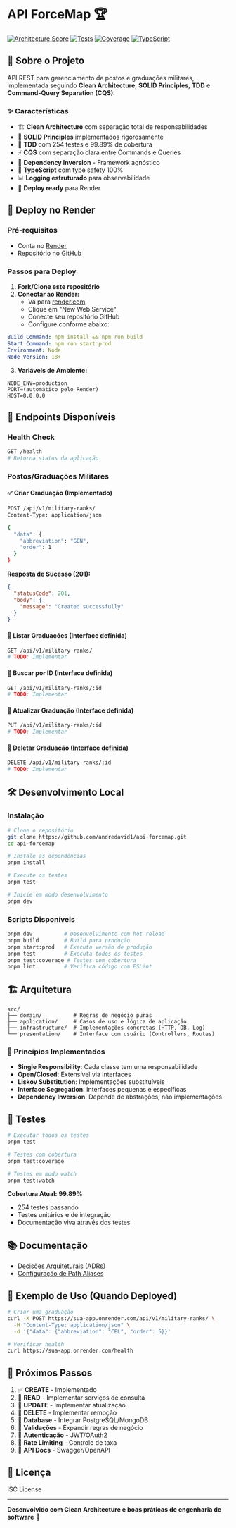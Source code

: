 # API ForceMap 🏆

[![Architecture Score](https://img.shields.io/badge/Architecture-10%2F10-brightgreen)](https://github.com/andredavid1/api-forcemap)
[![Tests](https://img.shields.io/badge/Tests-254%20passing-success)](https://github.com/andredavid1/api-forcemap)
[![Coverage](https://img.shields.io/badge/Coverage-99.89%25-brightgreen)](https://github.com/andredavid1/api-forcemap)
[![TypeScript](https://img.shields.io/badge/TypeScript-100%25-blue)](https://github.com/andredavid1/api-forcemap)

## 🎯 Sobre o Projeto

API REST para gerenciamento de postos e graduações militares, implementada seguindo **Clean Architecture**, **SOLID Principles**, **TDD** e **Command-Query Separation (CQS)**.

### ✨ Características

- 🏗️ **Clean Architecture** com separação total de responsabilidades
- 🔧 **SOLID Principles** implementados rigorosamente
- 🧪 **TDD** com 254 testes e 99.89% de cobertura
- ⚡ **CQS** com separação clara entre Commands e Queries
- 🔄 **Dependency Inversion** - Framework agnóstico
- 📝 **TypeScript** com type safety 100%
- 📊 **Logging estruturado** para observabilidade
- 🐳 **Deploy ready** para Render

## 🚀 Deploy no Render

### Pré-requisitos

- Conta no [Render](https://render.com)
- Repositório no GitHub

### Passos para Deploy

1. **Fork/Clone este repositório**
2. **Conectar ao Render:**
   - Vá para [render.com](https://render.com)
   - Clique em "New Web Service"
   - Conecte seu repositório GitHub
   - Configure conforme abaixo:

```yaml
Build Command: npm install && npm run build
Start Command: npm run start:prod
Environment: Node
Node Version: 18+
```

3. **Variáveis de Ambiente:**

```
NODE_ENV=production
PORT=(automático pelo Render)
HOST=0.0.0.0
```

## 📡 Endpoints Disponíveis

### Health Check

```bash
GET /health
# Retorna status da aplicação
```

### Postos/Graduações Militares

#### ✅ Criar Graduação (Implementado)

```bash
POST /api/v1/military-ranks/
Content-Type: application/json

{
  "data": {
    "abbreviation": "GEN",
    "order": 1
  }
}
```

**Resposta de Sucesso (201):**

```json
{
  "statusCode": 201,
  "body": {
    "message": "Created successfully"
  }
}
```

#### 🔄 Listar Graduações (Interface definida)

```bash
GET /api/v1/military-ranks/
# TODO: Implementar
```

#### 🔄 Buscar por ID (Interface definida)

```bash
GET /api/v1/military-ranks/:id
# TODO: Implementar
```

#### 🔄 Atualizar Graduação (Interface definida)

```bash
PUT /api/v1/military-ranks/:id
# TODO: Implementar
```

#### 🔄 Deletar Graduação (Interface definida)

```bash
DELETE /api/v1/military-ranks/:id
# TODO: Implementar
```

## 🛠️ Desenvolvimento Local

### Instalação

```bash
# Clone o repositório
git clone https://github.com/andredavid1/api-forcemap.git
cd api-forcemap

# Instale as dependências
pnpm install

# Execute os testes
pnpm test

# Inicie em modo desenvolvimento
pnpm dev
```

### Scripts Disponíveis

```bash
pnpm dev          # Desenvolvimento com hot reload
pnpm build        # Build para produção
pnpm start:prod   # Executa versão de produção
pnpm test         # Executa todos os testes
pnpm test:coverage # Testes com cobertura
pnpm lint         # Verifica código com ESLint
```

## 🏗️ Arquitetura

```
src/
├── domain/          # Regras de negócio puras
├── application/     # Casos de uso e lógica de aplicação
├── infrastructure/  # Implementações concretas (HTTP, DB, Log)
└── presentation/    # Interface com usuário (Controllers, Routes)
```

### 🎯 Princípios Implementados

- **Single Responsibility**: Cada classe tem uma responsabilidade
- **Open/Closed**: Extensível via interfaces
- **Liskov Substitution**: Implementações substituíveis
- **Interface Segregation**: Interfaces pequenas e específicas
- **Dependency Inversion**: Depende de abstrações, não implementações

## 🧪 Testes

```bash
# Executar todos os testes
pnpm test

# Testes com cobertura
pnpm test:coverage

# Testes em modo watch
pnpm test:watch
```

**Cobertura Atual: 99.89%**

- 254 testes passando
- Testes unitários e de integração
- Documentação viva através dos testes

## 📚 Documentação

- [Decisões Arquiteturais (ADRs)](./docs/ARCHITECTURAL_DECISIONS.md)
- [Configuração de Path Aliases](./docs/PATH_ALIASES_CONFIG.md)

## 🔧 Exemplo de Uso (Quando Deployed)

```bash
# Criar uma graduação
curl -X POST https://sua-app.onrender.com/api/v1/military-ranks/ \
  -H "Content-Type: application/json" \
  -d '{"data": {"abbreviation": "CEL", "order": 5}}'

# Verificar health
curl https://sua-app.onrender.com/health
```

## 🌟 Próximos Passos

1. ✅ **CREATE** - Implementado
2. 🔄 **READ** - Implementar serviços de consulta
3. 🔄 **UPDATE** - Implementar atualização
4. 🔄 **DELETE** - Implementar remoção
5. 🔄 **Database** - Integrar PostgreSQL/MongoDB
6. 🔄 **Validações** - Expandir regras de negócio
7. 🔄 **Autenticação** - JWT/OAuth2
8. 🔄 **Rate Limiting** - Controle de taxa
9. 🔄 **API Docs** - Swagger/OpenAPI

## 📄 Licença

ISC License

---

**Desenvolvido com Clean Architecture e boas práticas de engenharia de software** 🚀

